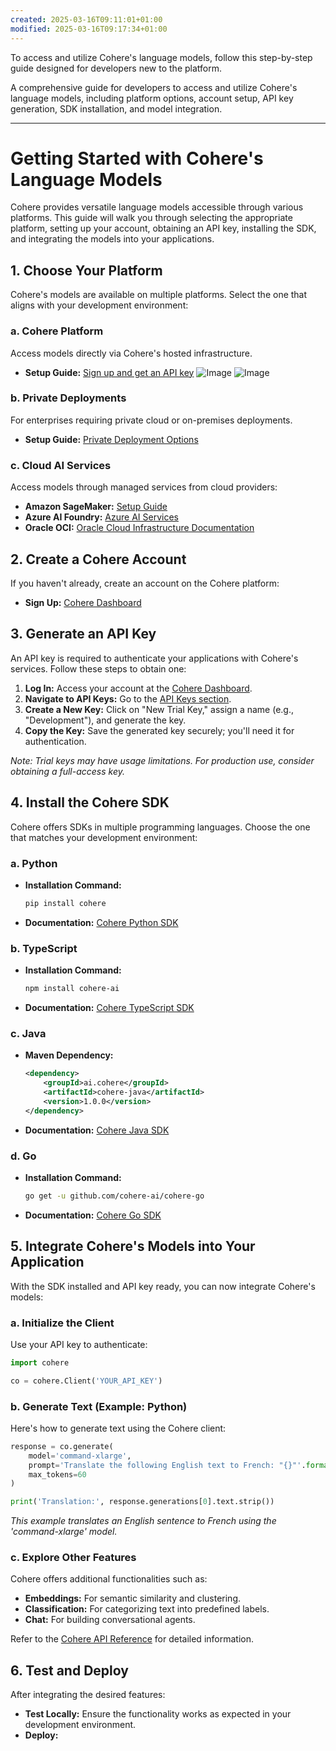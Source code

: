 ```yaml
---
created: 2025-03-16T09:11:01+01:00
modified: 2025-03-16T09:17:34+01:00
---
```


To access and utilize Cohere's language models, follow this step-by-step guide designed for developers new to the platform.

 A comprehensive guide for developers to access and utilize Cohere's language models, including platform options, account setup, API key generation, SDK installation, and model integration.

---

# Getting Started with Cohere's Language Models

Cohere provides versatile language models accessible through various platforms. This guide will walk you through selecting the appropriate platform, setting up your account, obtaining an API key, installing the SDK, and integrating the models into your applications.

## 1. Choose Your Platform

Cohere's models are available on multiple platforms. Select the one that aligns with your development environment:

### a. Cohere Platform

Access models directly via Cohere's hosted infrastructure.

- **Setup Guide:** [Sign up and get an API key](https://docs.cohere.com/v2/docs/the-cohere-platform)
![Image](./f5f6ca827f14aae2237c5d30b69f6f1d.png) ![Image](./2ea5a5b499a4b8889e90d7fa61130270.png) 

### b. Private Deployments

For enterprises requiring private cloud or on-premises deployments.

- **Setup Guide:** [Private Deployment Options](https://docs.cohere.com/v2/docs/deployment-options-overview)

### c. Cloud AI Services

Access models through managed services from cloud providers:

- **Amazon SageMaker:** [Setup Guide](https://docs.cohere.com/v2/docs/amazon-sagemaker-setup-guide)
- **Azure AI Foundry:** [Azure AI Services](https://azure.microsoft.com/en-us/services/machine-learning/)
- **Oracle OCI:** [Oracle Cloud Infrastructure Documentation](https://docs.oracle.com/en-us/iaas/Content/home.htm)

## 2. Create a Cohere Account

If you haven't already, create an account on the Cohere platform:

- **Sign Up:** [Cohere Dashboard](https://dashboard.cohere.ai/welcome/login)

## 3. Generate an API Key

An API key is required to authenticate your applications with Cohere's services. Follow these steps to obtain one:

1. **Log In:** Access your account at the [Cohere Dashboard](https://dashboard.cohere.ai/welcome/login).
2. **Navigate to API Keys:** Go to the [API Keys section](https://dashboard.cohere.ai/api-keys).
3. **Create a New Key:** Click on "New Trial Key," assign a name (e.g., "Development"), and generate the key.
4. **Copy the Key:** Save the generated key securely; you'll need it for authentication.

*Note: Trial keys may have usage limitations. For production use, consider obtaining a full-access key.*

## 4. Install the Cohere SDK

Cohere offers SDKs in multiple programming languages. Choose the one that matches your development environment:

### a. Python

- **Installation Command:**

  ```bash
  pip install cohere
  ```


- **Documentation:** [Cohere Python SDK](https://docs.cohere.com/v1/docs/get-started-installation)

### b. TypeScript

- **Installation Command:**

  ```bash
  npm install cohere-ai
  ```


- **Documentation:** [Cohere TypeScript SDK](https://docs.cohere.com/v1/docs/get-started-installation)

### c. Java

- **Maven Dependency:**

  ```xml
  <dependency>
      <groupId>ai.cohere</groupId>
      <artifactId>cohere-java</artifactId>
      <version>1.0.0</version>
  </dependency>
  ```


- **Documentation:** [Cohere Java SDK](https://docs.cohere.com/v1/docs/get-started-installation)

### d. Go

- **Installation Command:**

  ```bash
  go get -u github.com/cohere-ai/cohere-go
  ```


- **Documentation:** [Cohere Go SDK](https://docs.cohere.com/v1/docs/get-started-installation)

## 5. Integrate Cohere's Models into Your Application

With the SDK installed and API key ready, you can now integrate Cohere's models:

### a. Initialize the Client

Use your API key to authenticate:

```python
import cohere

co = cohere.Client('YOUR_API_KEY')
```


### b. Generate Text (Example: Python)

Here's how to generate text using the Cohere client:

```python
response = co.generate(
    model='command-xlarge',
    prompt='Translate the following English text to French: "{}"'.format("Hello, how are you?"),
    max_tokens=60
)

print('Translation:', response.generations[0].text.strip())
```


*This example translates an English sentence to French using the 'command-xlarge' model.*

### c. Explore Other Features

Cohere offers additional functionalities such as:

- **Embeddings:** For semantic similarity and clustering.
- **Classification:** For categorizing text into predefined labels.
- **Chat:** For building conversational agents.

Refer to the [Cohere API Reference](https://docs.cohere.com/v1.1/reference) for detailed information.

## 6. Test and Deploy

After integrating the desired features:

- **Test Locally:** Ensure the functionality works as expected in your development environment.
- **Deploy:**
